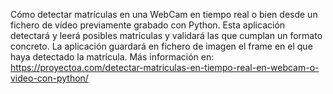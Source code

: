 Cómo detectar matrículas en una WebCam en tiempo real o bien desde un fichero de vídeo previamente grabado con Python. Esta aplicación detectará y leerá posibles matrículas y validará las que cumplan un formato concreto. La aplicación guardará en fichero de imagen el frame en el que haya detectado la matrícula. Más información en: https://proyectoa.com/detectar-matriculas-en-tiempo-real-en-webcam-o-video-con-python/
